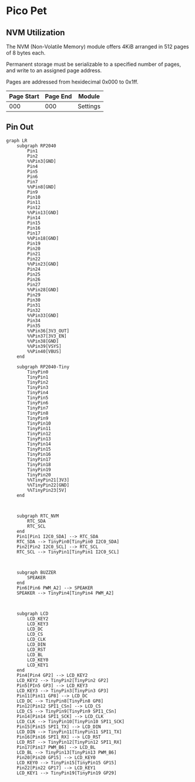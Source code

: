 # Pico Pet

## NVM Utilization
The NVM (Non-Volatile Memory) module offers 4KiB arranged in 512 pages of 8 bytes each.

Permanent storage must be serializable to a specified number of pages, and write to an assigned page address.

Pages are addressed from hexidecimal 0x000 to 0x1ff.

| Page Start | Page End | Module |
| --- | --- | --- |
| 000 | 000 | Settings |
<!-- proposed ranges for future NVM structs -->
<!--| 001 | 00f | Current Pet |-->
<!--| 010 | 01f | Inventory |-->

## Pin Out

```mermaid
graph LR
    subgraph RP2040
        Pin1
        Pin2
        %%Pin3[GND]
        Pin4
        Pin5
        Pin6
        Pin7
        %%Pin8[GND]
        Pin9
        Pin10
        Pin11
        Pin12
        %%Pin13[GND]
        Pin14
        Pin15
        Pin16
        Pin17
        %%Pin18[GND]
        Pin19
        Pin20
        Pin21
        Pin22
        %%Pin23[GND]
        Pin24
        Pin25
        Pin26
        Pin27
        %%Pin28[GND]
        Pin29
        Pin30
        Pin31
        Pin32
        %%Pin33[GND]
        Pin34
        Pin35
        %%Pin36[3V3_OUT]
        %%Pin37[3V3_EN]
        %%Pin38[GND]
        %%Pin39[VSYS]
        %%Pin40[VBUS]
    end

    subgraph RP2040-Tiny
        TinyPin0
        TinyPin1
        TinyPin2
        TinyPin3
        TinyPin4
        TinyPin5
        TinyPin6
        TinyPin7
        TinyPin8
        TinyPin9
        TinyPin10
        TinyPin11
        TinyPin12
        TinyPin13
        TinyPin14
        TinyPin15
        TinyPin16
        TinyPin17
        TinyPin18
        TinyPin19
        TinyPin20
        %%TinyPin21[3V3]
        %%TinyPin22[GND]
        %%TinyPin23[5V]
    end



    subgraph RTC_NVM
        RTC_SDA
        RTC_SCL
    end
    Pin1[Pin1 I2C0_SDA] --> RTC_SDA
    RTC_SDA --> TinyPin0[TinyPin0 I2C0_SDA]
    Pin2[Pin2 I2C0_SCL] --> RTC_SCL
    RTC_SCL --> TinyPin1[TinyPin1 I2C0_SCL]



    subgraph BUZZER
        SPEAKER
    end
    Pin6[Pin6 PWM_A2] --> SPEAKER
    SPEAKER --> TinyPin4[TinyPin4 PWM_A2]



    subgraph LCD
        LCD_KEY2
        LCD_KEY3
        LCD_DC
        LCD_CS
        LCD_CLK
        LCD_DIN
        LCD_RST
        LCD_BL
        LCD_KEY0
        LCD_KEY1
    end
    Pin4[Pin4 GP2] --> LCD_KEY2
    LCD_KEY2 --> TinyPin2[TinyPin2 GP2]
    Pin5[PIn5 GP3] --> LCD_KEY3
    LCD_KEY3 --> TinyPin3[TinyPin3 GP3]
    Pin11[Pin11 GP8] --> LCD_DC
    LCD_DC --> TinyPin8[TinyPin8 GP8]
    Pin12[Pin12 SPI1_CSn] --> LCD_CS
    LCD_CS --> TinyPin9[TinyPin9 SPI1_CSn]
    Pin14[Pin14 SPI1_SCK] --> LCD_CLK
    LCD_CLK --> TinyPin10[TinyPin10 SPI1_SCK]
    Pin15[Pin15 SPI1_TX] --> LCD_DIN
    LCD_DIN --> TinyPin11[TinyPin11 SPI1_TX]
    Pin16[Pin16 SPI1_RX] --> LCD_RST
    LCD_RST --> TinyPin12[TinyPin12 SPI1_RX]
    Pin17[Pin17 PWM_B6] --> LCD_BL
    LCD_BL --> TinyPin13[TinyPin13 PWM_B6]
    Pin20[Pin20 GP15] --> LCD_KEY0
    LCD_KEY0 --> TinyPin15[TinyPin15 GP15]
    Pin22[Pin22 GP17] --> LCD_KEY1
    LCD_KEY1 --> TinyPin19[TinyPin19 GP29]
```
